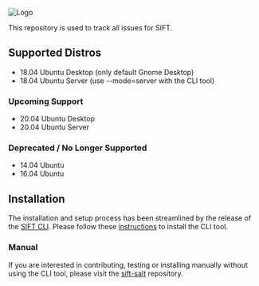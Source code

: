![Logo](https://digital-forensics.sans.org/images/sift.png)

This repository is used to track all issues for SIFT. 

## Supported Distros

* 18.04 Ubuntu Desktop (only default Gnome Desktop)
* 18.04 Ubuntu Server (use --mode=server with the CLI tool)

### Upcoming Support

* 20.04 Ubuntu Desktop 
* 20.04 Ubuntu Server

### Deprecated / No Longer Supported

* 14.04 Ubuntu
* 16.04 Ubuntu

## Installation

The installation and setup process has been streamlined by the release of the [SIFT CLI](https://github.com/sans-dfir/sift-cli). Please follow these [instructions](https://github.com/sans-dfir/sift-cli#installation) to install the CLI tool.

### Manual 

If you are interested in contributing, testing or installing manually without using the CLI tool, please visit the [sift-salt](https://github.com/sans-dfir/sift-saltstack) repository.
